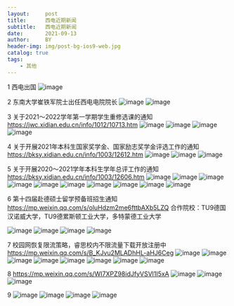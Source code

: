 ```yaml
---
layout:     post
title:      西电近期新闻
subtitle:   西电近期新闻
date:       2021-09-13
author:     BY
header-img: img/post-bg-ios9-web.jpg
catalog: true
tags:
    - 其他 
---
```

1 西电出国 
![image](https://user-images.githubusercontent.com/24884878/133114587-70fdedd5-5ebf-45bc-9e6a-323e90b94880.png)

2 
东南大学崔铁军院士出任西电电院院长
![image](https://user-images.githubusercontent.com/24884878/133114741-a5d89404-1470-4623-9352-776c603bf38e.png)
![image](https://user-images.githubusercontent.com/24884878/133114816-9ac88ba7-5d09-479c-8d29-86d236ec23fa.png)

3 关于2021～2022学年第一学期学生重修选课的通知
https://jwc.xidian.edu.cn/info/1012/10713.htm
![image](https://user-images.githubusercontent.com/24884878/133114946-4aa85f96-94be-4b4b-80a4-4a3f6422d1a4.png)
![image](https://user-images.githubusercontent.com/24884878/133114977-cc8d4eae-1cd0-494a-9d97-74b20a8d7060.png)
![image](https://user-images.githubusercontent.com/24884878/133115007-937f8728-e9af-4f97-be13-db502cdb621b.png)
![image](https://user-images.githubusercontent.com/24884878/133115025-20a64b21-0297-4fd7-9944-14fdc426665f.png)

4 关于开展2021年本科生国家奖学金、国家励志奖学金评选工作的通知
https://bksy.xidian.edu.cn/info/1003/12612.htm
![image](https://user-images.githubusercontent.com/24884878/133115082-00f42268-304c-4163-a580-20e21b2c9ee4.png)
![image](https://user-images.githubusercontent.com/24884878/133115113-0eb05982-dbe2-43ca-95d7-4fc4256e25a6.png)
![image](https://user-images.githubusercontent.com/24884878/133115135-5a219271-5a8d-4ba4-9a9f-6768c09cee1b.png)

5 关于开展2020～2021学年本科生学年总评工作的通知
https://bksy.xidian.edu.cn/info/1003/12606.htm
![image](https://user-images.githubusercontent.com/24884878/133115219-3df216ea-7625-4fd1-80e1-af5ebb207c11.png)
![image](https://user-images.githubusercontent.com/24884878/133115256-2bb4df7f-ab1a-454f-b6f8-0f2f3578fe8c.png)
![image](https://user-images.githubusercontent.com/24884878/133115287-c767d85c-4ab6-4843-a73f-26e6e7a761bd.png)
![image](https://user-images.githubusercontent.com/24884878/133115314-5f575d92-56d9-44a3-a5c3-b213e65c22a1.png)
![image](https://user-images.githubusercontent.com/24884878/133115340-5598d27b-97ed-41d5-af03-35ceee655fbd.png)
![image](https://user-images.githubusercontent.com/24884878/133115366-f6245632-8db6-43ff-b49d-b65d970b7850.png)
![image](https://user-images.githubusercontent.com/24884878/133115394-105306cf-77e3-4f8c-82b7-18e6fd99825e.png)
![image](https://user-images.githubusercontent.com/24884878/133115416-cc353178-3896-4a53-a0a9-ba0a4d103357.png)
![image](https://user-images.githubusercontent.com/24884878/133115449-bd93c6e7-d960-4dca-9e64-a65740267a9a.png)
![image](https://user-images.githubusercontent.com/24884878/133115476-1ebc0bf9-ccc8-48f1-a9fb-d272178f8c65.png)

6 第十四届赴德硕士留学预备班招生通知
https://mp.weixin.qq.com/s/oluHdzm2me6fttbAXb5LZQ
合作院校：TU9德国汉诺威大学，TU9德累斯顿工业大学，多特蒙德工业大学 

![image](https://user-images.githubusercontent.com/24884878/133115684-a98e43ba-1f7e-4b02-a577-b2e12f212122.png)
![image](https://user-images.githubusercontent.com/24884878/133115708-4f5481dd-4173-44a6-b95e-7dcaefa5b462.png)
![image](https://user-images.githubusercontent.com/24884878/133115764-8e3d9917-bdfe-42dc-9822-9ccb4e45047e.png)
![image](https://user-images.githubusercontent.com/24884878/133115793-226cbe29-96f6-4ac7-8bbf-9dafb74d1b96.png)

7 校园网恢复限流策略，睿思校内不限流量下载开放注册中
https://mp.weixin.qq.com/s/B_KJvu2MLADhHL-aHJ6Ceg
![image](https://user-images.githubusercontent.com/24884878/133116165-877de938-9b0e-47ec-8a4e-03bc4f0377c2.png)
![image](https://user-images.githubusercontent.com/24884878/133116196-c79f433f-af8e-4712-a3a2-27c1479fbe41.png)
![image](https://user-images.githubusercontent.com/24884878/133116231-cbf387c3-d60c-4149-8cd1-77253e1ab6f7.png)
![image](https://user-images.githubusercontent.com/24884878/133116275-d32d69fe-f491-4400-9418-81f03ef60c73.png)
![image](https://user-images.githubusercontent.com/24884878/133116306-5ab83c56-2bba-497b-8b5d-5f629482ead4.png)
![image](https://user-images.githubusercontent.com/24884878/133116340-9a4bb74e-f85a-41fc-b65b-47ece30f00fe.png)
![image](https://user-images.githubusercontent.com/24884878/133116375-966f6b07-08ab-4eea-b6de-0d6d6ab43f2a.png)
![image](https://user-images.githubusercontent.com/24884878/133116416-1f36a0da-7f5a-4047-85e3-baaf9f45448f.png)

8 https://mp.weixin.qq.com/s/WI7XPZ98idJfyVSVl1I5xA
![image](https://user-images.githubusercontent.com/24884878/133116643-74fba262-cc5e-4e4a-8c95-d1a7ceeb304f.png)
![image](https://user-images.githubusercontent.com/24884878/133116666-15c0b5c2-b64e-4b2f-be6b-138d20ddc4de.png)
![image](https://user-images.githubusercontent.com/24884878/133116684-101e4bcf-7a27-4acc-b5e9-123fb8babc3f.png)

9 
![image](https://user-images.githubusercontent.com/24884878/133116981-70b83151-f555-44d2-abdb-32838859df13.png)
![image](https://user-images.githubusercontent.com/24884878/133117005-38f2d943-783c-486d-ae67-e211b23a146d.png)
![image](https://user-images.githubusercontent.com/24884878/133117028-6c6d8b1e-0264-4a03-86f1-edae43bd1ad0.png)
![image](https://user-images.githubusercontent.com/24884878/133117060-084f621a-eba7-4fc7-94bd-49af9eaea001.png)
